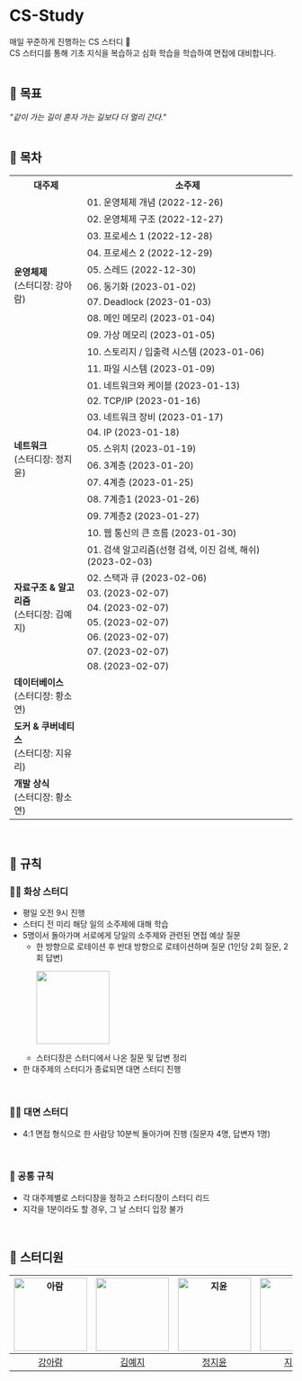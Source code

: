 # CS-Study
매일 꾸준하게 진행하는 CS 스터디 🌱   
CS 스터디를 통해 기초 지식을 복습하고 심화 학습을 학습하여 면접에 대비합니다.  
<br>  

## 📘 목표
_"같이 가는 길이 혼자 가는 길보다 더 멀리 간다."_  
<br>  

## 📙 목차  
<table>
<th>대주제</th>
<th>소주제</th>
  <tr>
    <td rowspan="11"><b>운영체제</b><br>(스터디장: 강아람)</td>
    <td onClick="location.href='https://github.com/2214yj/CS-Study/blob/main/01%20%EC%9A%B4%EC%98%81%EC%B2%B4%EC%A0%9C/01.%20%EC%9A%B4%EC%98%81%EC%B2%B4%EC%A0%9C%20%EA%B0%9C%EB%85%90%20(2022-12-26).md'">01. 운영체제 개념 (2022-12-26)</td>
  </tr>
  <tr>
    <td>02. 운영체제 구조 (2022-12-27)</td>
  </tr>
  <tr>
    <td>03. 프로세스 1 (2022-12-28)</td>
  </tr>
  <tr>
    <td>04. 프로세스 2 (2022-12-29)</td>
  </tr>
  <tr>
    <td>05. 스레드 (2022-12-30)</td>
  </tr>
  <tr>
    <td>06. 동기화 (2023-01-02)</td>
  </tr>
  <tr>
    <td>07. Deadlock (2023-01-03)</td>
  </tr>
  <tr>
    <td>08. 메인 메모리 (2023-01-04)</td>
  </tr>
  <tr>
    <td>09. 가상 메모리 (2023-01-05)</td>
  </tr>  
  <tr>
    <td>10. 스토리지 / 입출력 시스템 (2023-01-06)</td>
  </tr>
  <tr>
    <td>11. 파일 시스템 (2023-01-09)</td>
  </tr>
  
  <tr>
    <td rowspan="10"><b>네트워크</b><br>(스터디장: 정지윤)</td>
    <td>01. 네트워크와 케이블 (2023-01-13)</td>
  </tr>
  <tr>
     <td>02. TCP/IP (2023-01-16)</td>
  </tr>
  <tr>
     <td>03. 네트워크 장비 (2023-01-17)</td>
  </tr>
  <tr>
    <td>04. IP (2023-01-18)</td>
  </tr>
  <tr>
    <td>05. 스위치 (2023-01-19)</td>
  </tr>
  <tr>
    <td>06. 3계층 (2023-01-20)</td>
  </tr>  
  <tr>
    <td>07. 4계층 (2023-01-25)</td>
  </tr>
  <tr>
    <td>08. 7계층1 (2023-01-26)</td>
  </tr>
  <tr>
    <td>09. 7계층2 (2023-01-27)</td>
  </tr>
  <tr>
    <td>10. 웹 통신의 큰 흐름 (2023-01-30)</td>
  </tr>  
<tr>
    <td rowspan="8"><b>자료구조 & 알고리즘</b><br>(스터디장: 김예지)</td>
    <td>01. 검색 알고리즘(선형 검색, 이진 검색, 해쉬) (2023-02-03)</td>
</tr>
<tr>
    <td>02. 스택과 큐 (2023-02-06)</td>
</tr>
<tr>
    <td>03. (2023-02-07)</td>
</tr>
<tr>
    <td>04. (2023-02-07)</td>
</tr>
<tr>
    <td>05. (2023-02-07)</td>
</tr>
<tr>
    <td>06. (2023-02-07)</td>
</tr>
<tr>
    <td>07. (2023-02-07)</td>
</tr>
<tr>
    <td>08. (2023-02-07)</td>
</tr>

<tr>
    <td><b>데이터베이스</b><br>(스터디장: 황소연)</td>
    <td></td>
</tr>
<tr>
    <td><b>도커 & 쿠버네티스</b><br>(스터디장: 지유리)</td>
    <td></td>
</tr>
<tr>
    <td><b>개발 상식</b><br>(스터디장: 황소연)</td>
    <td></td>
</tr>
</table>
<br>

## 📕 규칙
### 👩‍💻 화상 스터디
- 평일 오전 9시 진행 
- 스터디 전 미리 해당 일의 소주제에 대해 학습
- 5명이서 돌아가며 서로에게 당일의 소주제와 관련된 면접 예상 질문
    - 한 방향으로 로테이션 후 반대 방향으로 로테이션하며 질문 (1인당 2회 질문, 2회 답변)
      <p align="left">
        <img src="https://user-images.githubusercontent.com/54930365/210909016-b42d3feb-2c5d-4c27-be08-057bd7053ee8.png" width="130" height="130">
      </p>
    - 스터디장은 스터디에서 나온 질문 및 답변 정리
- 한 대주제의 스터디가 종료되면 대면 스터디 진행  
<br>  

### 👩‍🏫 대면 스터디
- 4:1 면접 형식으로 한 사람당 10분씩 돌아가며 진행 (질문자 4명, 답변자 1명)  
<br>

### 👥 공통 규칙
- 각 대주제별로 스터디장을 정하고 스터디장이 스터디 리드
- 지각을 1분이라도 할 경우, 그 날 스터디 입장 불가  
<br>  

## 📗 스터디원

|<img alt="아람" src="https://user-images.githubusercontent.com/54930365/210907480-bd3b6b65-6aaf-4602-8c26-64dd0951b7f4.png" width="130" height="130">|<img src="https://user-images.githubusercontent.com/54930365/210907614-1326352e-f992-4f65-8893-ac29cde667b5.jpeg" width="130" height="130">|<img alt="지윤" src="https://user-images.githubusercontent.com/54930365/175469849-d8fb06ae-7ba5-4775-a17e-3b1b1f02d6f2.jpeg" width="130" height="130">|<img alt="유리" src="https://user-images.githubusercontent.com/54930365/210907961-e71c9575-95fb-47ed-acc9-400a2c8b14a9.png" width="130" height="130">| <img alt="황소연" src="https://user-images.githubusercontent.com/54930365/175469606-f2805692-eeee-4212-a6d4-c599085be9b0.jpeg" width="130" height="130"> |
|:---:|:-----------------------------------------------------------------------------------------------------------------------------------------:|:--------------------------------------------------------------------------------------------------------------------------------------------------:|:---:|:-----------------------------------------------------------------------------------------------------------------------------------------------------:|
|[강아람](https://github.com/RamSSi)|                                                     [김예지](https://github.com/2214yj)                                                      |                                                          [정지윤](https://github.com/jy9922)                                                          |[지유리](https://github.com/ur2e)|                                                    [황소연](https://github.com/soyeonnn)                                                     |
